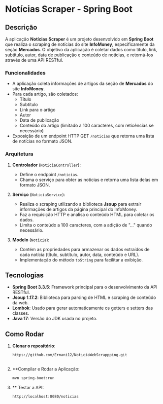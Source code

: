 # Notícias Scraper - Spring Boot

## Descrição

A aplicação **Notícias Scraper** é um projeto desenvolvido em **Spring Boot** que realiza o scraping de notícias do site **InfoMoney**, especificamente da seção **Mercados**. O objetivo da aplicação é coletar dados como título, link, subtítulo, autor, data de publicação e conteúdo de notícias, e retorná-los através de uma API RESTful.

### Funcionalidades

- A aplicação coleta informações de artigos da seção de **Mercados** do site **InfoMoney**.
- Para cada artigo, são coletados:
  - Título
  - Subtítulo
  - Link para o artigo
  - Autor
  - Data de publicação
  - Conteúdo do artigo (limitado a 100 caracteres, com reticências se necessário)
- Exposição de um endpoint HTTP GET `/noticias` que retorna uma lista de notícias no formato JSON.

### Arquitetura

1. **Controlador** (`NoticiaController`):
   - Define o endpoint `/noticias`.
   - Chama o serviço para obter as notícias e retorna uma lista delas em formato JSON.
   
2. **Serviço** (`NoticiaService`):
   - Realiza o scraping utilizando a biblioteca **Jsoup** para extrair informações de artigos da página principal do InfoMoney.
   - Faz a requisição HTTP e analisa o conteúdo HTML para coletar os dados.
   - Limita o conteúdo a 100 caracteres, com a adição de "..." quando necessário.

3. **Modelo** (`Noticia`):
   - Contém as propriedades para armazenar os dados extraídos de cada notícia (título, subtítulo, autor, data, conteúdo e URL).
   - Implementação do método `toString` para facilitar a exibição.

## Tecnologias

- **Spring Boot 3.3.5**: Framework principal para o desenvolvimento da API RESTful.
- **Jsoup 1.17.2**: Biblioteca para parsing de HTML e scraping de conteúdo da web.
- **Lombok**: Usado para gerar automaticamente os getters e setters das classes.
- **Java 17**: Versão do JDK usada no projeto.

## Como Rodar

1. **Clonar o repositório**:

   ```bash
   https://github.com/Ernani12/NoticiaWebScrappping.git
  

2. **Compilar e Rodar a Aplicação:

   ```bash
   mvn spring-boot:run

3. ** Testar a API:

   ```bash
   http://localhost:8080/noticias
